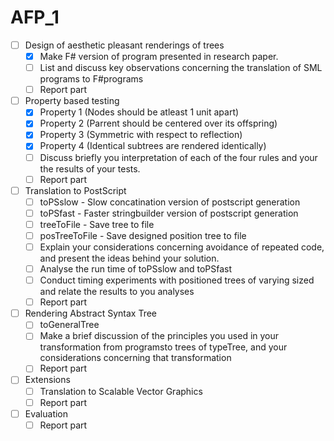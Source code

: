 # AFP_1

- [ ] Design of aesthetic pleasant renderings of trees  
  - [x] Make F# version of program presented in research paper. 
  - [ ] List and discuss key observations concerning the translation of SML programs to F#programs
  - [ ] Report part
- [ ] Property based testing
  - [x] Property 1 (Nodes should be atleast 1 unit apart)
  - [x] Property 2 (Parrent should be centered over its offspring)
  - [x] Property 3 (Symmetric with respect to reflection)
  - [x] Property 4 (Identical subtrees are rendered identically)
  - [ ] Discuss briefly you interpretation of each of the four rules and your the results of your tests.
  - [ ] Report part
- [ ] Translation to PostScript
  - [ ] toPSslow - Slow concatination version of postscript generation
  - [ ] toPSfast - Faster stringbuilder version of postscript generation
  - [ ] treeToFile - Save tree to file
  - [ ] posTreeToFile - Save designed position tree to file
  - [ ] Explain your considerations concerning avoidance of repeated code, and present the ideas behind your solution.
  - [ ] Analyse the run time of toPSslow and toPSfast
  - [ ] Conduct timing experiments with positioned trees of varying sized and relate the results to you analyses
  - [ ] Report part
- [ ] Rendering Abstract Syntax Tree
  - [ ] toGeneralTree
  - [ ] Make a brief discussion of the principles you used in your transformation from programsto trees of typeTree<string>, and your considerations concerning that transformation
  - [ ] Report part
- [ ] Extensions
  - [ ] Translation to Scalable Vector Graphics
  - [ ] Report part
- [ ] Evaluation
  - [ ] Report part
